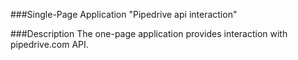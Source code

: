 ###Single-Page Application "Pipedrive api interaction" 

###Description The one-page application provides interaction with pipedrive.com API.
